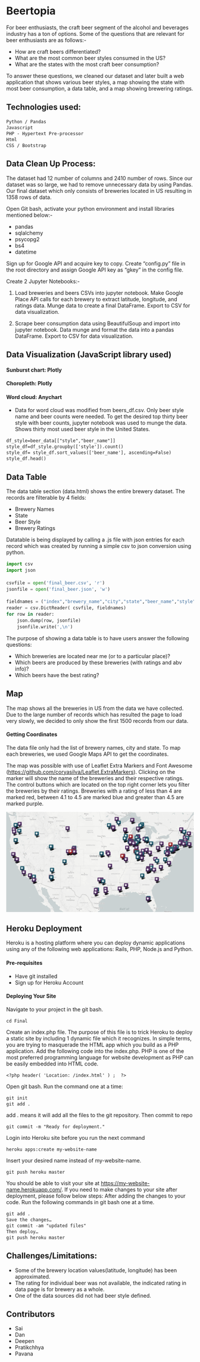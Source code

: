 # Beertopia

For beer enthusiasts, the craft beer segment of the alcohol and beverages industry has a ton of options. Some of the questions that are relevant for beer enthusiasts are as follows:-
- How are craft beers differentiated?
- What are the most common beer styles consumed in the US?
- What are the states with the most craft beer consumption?

To answer these questions, we cleaned our dataset and later built a web application that shows various beer styles, a map showing the state with most beer consumption, a data table, and a map showing brewering ratings.

## Technologies used:
```
Python / Pandas
Javascript
PHP - Hypertext Pre-processor
Html
CSS / Bootstrap
```

## Data Clean Up Process:

The dataset had 12 number of columns and 2410 number of rows. Since our dataset was so large, we had to remove unnecessary data by using Pandas. Our final dataset which only consists of breweries located in US resulting in 1358 rows of data. 

Open Git bash, activate your python environment and install libraries mentioned below:-
 * pandas
 * sqlalchemy
 * psycopg2
 * bs4
 * datetime

Sign up for Google API and acquire key to copy. Create “config.py” file in the root directory and assign Google API key as “gkey” in the config file.

Create 2 Jupyter Notebooks:-

1)  Load breweries and beers CSVs into jupyter notebook. Make Google Place API calls for each brewery to extract latitude, longitude, and ratings data. Munge data to create a final DataFrame. Export to CSV for data visualization.

2)  Scrape beer consumption data using BeautifulSoup and import into jupyter notebook. Data munge and format the data into a pandas DataFrame. Export to CSV for data visualization.



## Data Visualization (JavaScript library used)
#### Sunburst chart: Plotly
#### Choropleth: Plotly
#### Word cloud: Anychart
 - Data for word cloud was modified from beers_df.csv.  Only beer style name and beer counts were needed. To get the desired top thirty beer style with beer counts, jupyter notebook was used to munge the data. Shows thirty most used beer style in the United States.

```pandas
df_style=beer_data[["style","beer_name"]]
style_df=df_style.groupby(['style']).count()
style_df= style_df.sort_values(['beer_name'], ascending=False)
style_df.head()
```

## Data Table 

The data table section (data.html) shows the entire brewery dataset. The records are filterable by 4 fields:

 - Brewery Names
 - State
 - Beer Style
 - Brewery Ratings

Datatable is being displayed by calling a .js file with json entries for each record which was created by running a simple csv to json conversion using python.

```python
import csv
import json

csvfile = open('final_beer.csv', 'r')
jsonfile = open('final_beer.json', 'w')

fieldnames = ("index","brewery_name","city","state","beer_name","style","latitude","longitude","rating","abv_percent")
reader = csv.DictReader( csvfile, fieldnames)
for row in reader:
    json.dump(row, jsonfile)
    jsonfile.write(',\n')
```
The purpose of showing a data table is to have users answer the following questions:
- Which breweries are located near me (or to a particular place)?
- Which beers are produced by these breweries (with ratings and abv info)?
- Which beers have the best rating?

## Map 
The map shows all the breweries in US from the data we have collected. Due to the large number of records which has resulted the page to load very slowly, we decided to only show the first 1500 records from our data. 

#### Getting Coordinates
The data file only had the list of brewery names, city and state. To map each breweries, we used Google Maps API to get the coordinates.

The map was possible with use of Leaflet Extra Markers and Font Awesome (https://github.com/coryasilva/Leaflet.ExtraMarkers). Clicking on the marker will show the name of the breweries and their respective ratings. The control buttons which are located on the top right corner lets you filter the breweries by their ratings. Breweries with a rating of less than 4 are marked red, between 4.1 to 4.5 are marked blue and greater than 4.5 are marked purple.

![map.png](map.png)

## Heroku Deployment
Heroku is a hosting platform where you can deploy dynamic applications using any of the following web applications: Rails, PHP, Node.js and Python.

#### Pre-requisites
- Have git installed
- Sign up for Heroku Account

#### Deploying Your Site
Navigate to your project in the git bash.
```
cd Final
```
Create an index.php file. The purpose of this file is to trick Heroku to deploy a static site by including 1 dynamic file which it recognizes. In simple terms, you are trying to masquerade the HTML app which you build as a PHP application. Add the following code into the index.php. PHP is one of the most preferred programming language for website development as PHP can be easily embedded into HTML code.
```
<?php header( 'Location: /index.html' ) ;  ?>
```
Open git bash. Run the command one at a time:
```
git init
git add .
```
add . means it will add all the files to the git repository.
Then commit to repo
```
git commit -m "Ready for deployment."
```
Login into Heroku site before you run the next command
```
heroku apps:create my-website-name
```
Insert your desired name instead of my-website-name.
```
git push heroku master
```
You should be able to visit your site at https://my-website-name.herokuapp.com/.
If you need to make changes to your site after deployment, please follow below steps:
After adding the changes to your code. Run the following commands in git bash one at a time.
```
git add .
Save the changes…
git commit -am "updated files"
Then deploy…
git push heroku master
```

## Challenges/Limitations: 
- Some of the brewery location values(latitude, longitude) has been approximated.
- The rating for individual beer was not available, the indicated rating in data page is for brewery as a whole. 
- One of the data sources did not had beer style defined.


## Contributors 
 - Sai
 - Dan
 - Deepen
 - Pratikchhya
 - Pavana
